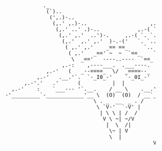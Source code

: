 <pre>
                        ._                                            ,
                         (`)..                                    ,.-')
                          (',.)-..                            ,.-(..`)         
                           (,.' ,.)-..                    ,.-(. `.. )                    
                            (,.' ..' .)-..            ,.-( `.. `.. )                     
                             (,.' ,.'  ..')-.     ,.-( `. `.. `.. )                      
                              (,.'  ,.' ,.'  )-.-('   `. `.. `.. )                       
                               ( ,.' ,.'    _== ==_     `.. `.. )                        
                                ( ,.'   _==' ~  ~  `==_    `.. )                     
                                 \  _=='   ----..----  `==_   )                     
                              ,.-:    ,----___.  .___----.    -..                        
                         ,.-'   (   _--====_  \/  _====--_   )  `-..                 
                      ,.-'   .__.'`.  `-_I0_-'    `-_0I_-'  .'`.__.  `-..     
                  ,.-'.'   .'      (          |  |          )      `.   `.-..  
              ,.-'    :    `___--- '`.__.    / __ \    .__.' `---___'    :   `-..      
            -'_________`-____________'__ \  (O)  (O)  / __`____________-'________`-     
                                        \ . _  __  _ . /                               
                                         \ `V-'  `-V' |                                 
                                          | \ \ | /  /                                 
                                           V \ ~| ~/V                                   
                                            |  \  /|                                    
                                             \~ | V                                  
                                             \  |                                        
                                                           VV
</pre>
